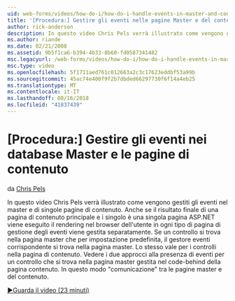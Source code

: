 ```yaml
---
uid: web-forms/videos/how-do-i/how-do-i-handle-events-in-master-and-content-pages
title: '[Procedura:] Gestire gli eventi nelle pagine Master e del contenuto | Microsoft Docs'
author: rick-anderson
description: In questo video Chris Pels verrà illustrato come vengono gestiti gli eventi nel master e di singole pagine di contenuto. Anche se il risultato finale di un master e singoli conte...
ms.author: riande
ms.date: 02/21/2008
ms.assetid: 9b5f1ca6-b394-4b33-8b60-fd0587341482
msc.legacyurl: /web-forms/videos/how-do-i/how-do-i-handle-events-in-master-and-content-pages
msc.type: video
ms.openlocfilehash: 5f1711aed761c012663a2c3c17623eddbf53a99b
ms.sourcegitcommit: 45ac74e400f9f2b7dbded66297730f6f14a4eb25
ms.translationtype: MT
ms.contentlocale: it-IT
ms.lasthandoff: 08/16/2018
ms.locfileid: "41837439"
---
```

<a name="how-do-i-handle-events-in-master-and-content-pages"></a>[Procedura:] Gestire gli eventi nei database Master e le pagine di contenuto
====================
da [Chris Pels](https://twitter.com/chrispels)

In questo video Chris Pels verrà illustrato come vengono gestiti gli eventi nel master e di singole pagine di contenuto. Anche se il risultato finale di una pagina di contenuto principale e i singolo è una singola pagina ASP.NET viene eseguito il rendering nel browser dell'utente in ogni tipo di pagina di gestione degli eventi viene gestita separatamente. Se un controllo si trova nella pagina master che per impostazione predefinita, il gestore eventi corrispondente si trova nella pagina master. Lo stesso vale per i controlli nella pagina di contenuto. Vedere i due approcci alla presenza di eventi per un controllo che si trova nella pagina master gestita nel code-behind della pagina contenuto. In questo modo "comunicazione" tra le pagine master e del contenuto.

[&#9654;Guarda il video (23 minuti)](https://channel9.msdn.com/Blogs/ASP-NET-Site-Videos/how-do-i-handle-events-in-master-and-content-pages)
